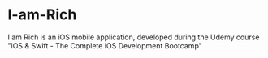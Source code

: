 # I-am-Rich

I am Rich is an iOS mobile application, developed during the Udemy course "iOS & Swift - The Complete iOS Development Bootcamp"
